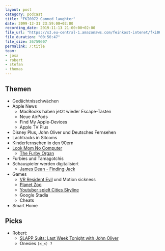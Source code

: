 ```yaml
---
layout: post
category: podcast
title: "FKI0072 Canned laughter"
date: 2099-12-31 23:59:00+02:00
recording_date: 2019-11-13 21:00:00+02:00
file_url: "https://s3.eu-central-1.amazonaws.com/feinkost-intenet/fki0072.mp3"
file_duration: "00:50:47"
file_size: 36759607
permalink: /:title
team:
- josa
- robert
- stefan
- thomas
---
```


## Themen

- Gedächtnisschwächen
- Apple News
    - MacBooks haben jetzt wieder Escape-Tasten
    - Neue AirPods
    - Find My Apple-Devices
    - Apple TV Plus
- Disney Plus, John Oliver und Deutsches Fernsehen
- Lachtracks in Sitcoms
- Kinderfernsehen in den 90ern
- [Look Mom No Computer](https://www.lookmumnocomputer.com/)
    - [The Furby Organ](https://www.youtube.com/watch?v=GYLBjScgb7o)
- Furbies und Tamagotchis
- Schauspieler werden digitalisiert
    - [James Dean - Finding Jack](https://eu.usatoday.com/story/entertainment/movies/2019/11/06/james-dean-resurrected-for-new-movie-finding-jack/2506761001/)
- Games
    - [VR Resident Evil](https://www.theverge.com/2017/1/24/14369624/resident-evil-7-ps4-playstation-vr)
      und Motion sickness
    - [Planet Zoo](https://www.planetzoogame.com/)
    - [Youtuber spielt Cities Skyline](https://www.youtube.com/user/Biffa2001/videos)
    - Google Stadia
    - Cheats
- Smart Home

## Picks

- Robert:
    - [SLAPP Suits: Last Week Tonight with John Oliver](https://www.youtube.com/watch?v=UN8bJb8biZU)
    - Onesies `(ಠ_ರ) ?`

